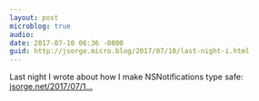 ```yaml
---
layout: post
microblog: true
audio: 
date: 2017-07-10 06:36 -0800
guid: http://jsorge.micro.blog/2017/07/10/last-night-i.html
---
```

 Last night I wrote about how  I make NSNotifications type safe: [jsorge.net/2017/07/1...](http://jsorge.net/2017/07/10/making-nsnotifications-type-safe/)
